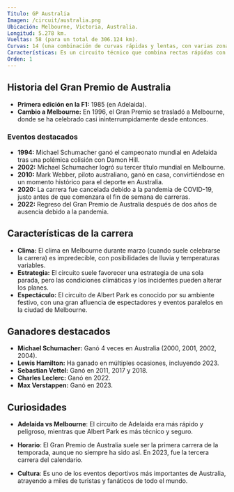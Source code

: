 ```yaml
---
Titulo: GP Australia
Imagen: /circuit/australia.png
Ubicación: Melbourne, Victoria, Australia.
Longitud: 5.278 km.
Vueltas: 58 (para un total de 306.124 km).
Curvas: 14 (una combinación de curvas rápidas y lentas, con varias zonas de adelantamiento).
Características: Es un circuito técnico que combina rectas rápidas con secciones lentas y curvas cerradas, lo que lo hace exigente para los pilotos y los neumáticos.
Orden: 1
---
```


## Historia del Gran Premio de Australia
- **Primera edición en la F1:** 1985 (en Adelaida).
- **Cambio a Melbourne:** En 1996, el Gran Premio se trasladó a Melbourne, donde se ha celebrado casi ininterrumpidamente desde entonces.

### Eventos destacados
- **1994:** Michael Schumacher ganó el campeonato mundial en Adelaida tras una polémica colisión con Damon Hill.
- **2002:** Michael Schumacher logró su tercer título mundial en Melbourne.
- **2010:** Mark Webber, piloto australiano, ganó en casa, convirtiéndose en un momento histórico para el deporte en Australia.
- **2020:** La carrera fue cancelada debido a la pandemia de COVID-19, justo antes de que comenzara el fin de semana de carreras.
- **2022:** Regreso del Gran Premio de Australia después de dos años de ausencia debido a la pandemia.

## Características de la carrera
- **Clima:** El clima en Melbourne durante marzo (cuando suele celebrarse la carrera) es impredecible, con posibilidades de lluvia y temperaturas variables.
- **Estrategia:** El circuito suele favorecer una estrategia de una sola parada, pero las condiciones climáticas y los incidentes pueden alterar los planes.
- **Espectáculo:** El circuito de Albert Park es conocido por su ambiente festivo, con una gran afluencia de espectadores y eventos paralelos en la ciudad de Melbourne.

## Ganadores destacados
- **Michael Schumacher:** Ganó 4 veces en Australia (2000, 2001, 2002, 2004).
- **Lewis Hamilton:** Ha ganado en múltiples ocasiones, incluyendo 2023.
- **Sebastian Vettel:** Ganó en 2011, 2017 y 2018.
- **Charles Leclerc:** Ganó en 2022.
- **Max Verstappen:** Ganó en 2023.

## Curiosidades
- **Adelaida vs Melbourne**: El circuito de Adelaida era más rápido y peligroso, mientras que Albert Park es más técnico y seguro.

- **Horario**: El Gran Premio de Australia suele ser la primera carrera de la temporada, aunque no siempre ha sido así. En 2023, fue la tercera carrera del calendario.

- **Cultura**: Es uno de los eventos deportivos más importantes de Australia, atrayendo a miles de turistas y fanáticos de todo el mundo.
